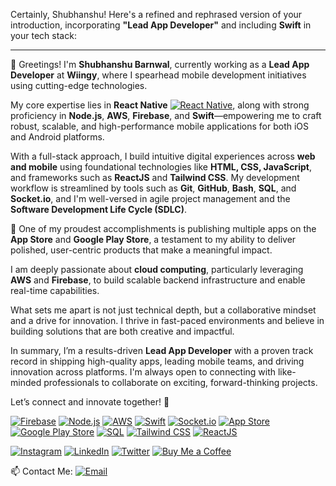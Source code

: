 Certainly, Shubhanshu! Here's a refined and rephrased version of your introduction, incorporating **"Lead App Developer"** and including **Swift** in your tech stack:

---

👋 Greetings! I'm **Shubhanshu Barnwal**, currently working as a **Lead App Developer** at **Wiingy**, where I spearhead mobile development initiatives using cutting-edge technologies.

My core expertise lies in **React Native** [![React Native](https://img.shields.io/badge/-React_Native-61DAFB?logo=react\&logoColor=white)](https://reactnative.dev/), along with strong proficiency in **Node.js**, **AWS**, **Firebase**, and **Swift**—empowering me to craft robust, scalable, and high-performance mobile applications for both iOS and Android platforms.

With a full-stack approach, I build intuitive digital experiences across **web and mobile** using foundational technologies like **HTML, CSS, JavaScript**, and frameworks such as **ReactJS** and **Tailwind CSS**. My development workflow is streamlined by tools such as **Git**, **GitHub**, **Bash**, **SQL**, and **Socket.io**, and I'm well-versed in agile project management and the **Software Development Life Cycle (SDLC)**.

🚀 One of my proudest accomplishments is publishing multiple apps on the **App Store** and **Google Play Store**, a testament to my ability to deliver polished, user-centric products that make a meaningful impact.

I am deeply passionate about **cloud computing**, particularly leveraging **AWS** and **Firebase**, to build scalable backend infrastructure and enable real-time capabilities.

What sets me apart is not just technical depth, but a collaborative mindset and a drive for innovation. I thrive in fast-paced environments and believe in building solutions that are both creative and impactful.

In summary, I’m a results-driven **Lead App Developer** with a proven track record in shipping high-quality apps, leading mobile teams, and driving innovation across platforms. I'm always open to connecting with like-minded professionals to collaborate on exciting, forward-thinking projects.

Let’s connect and innovate together! 🌟

[![Firebase](https://img.shields.io/badge/-Firebase-FFCA28?logo=firebase\&logoColor=black)](https://firebase.google.com/)   [![Node.js](https://img.shields.io/badge/-Node.js-339933?logo=node.js\&logoColor=white)](https://nodejs.org/)   [![AWS](https://img.shields.io/badge/-AWS-232F3E?logo=amazon-aws\&logoColor=white)](https://aws.amazon.com/)   [![Swift](https://img.shields.io/badge/-Swift-FA7343?logo=swift\&logoColor=white)](https://developer.apple.com/swift/)   [![Socket.io](https://img.shields.io/badge/-Socket.io-010101?logo=socket.io\&logoColor=white)](https://socket.io/)   [![App Store](https://img.shields.io/badge/-App_Store-0D96F6?logo=apple-app-store\&logoColor=white)](https://www.apple.com/app-store/)   [![Google Play Store](https://img.shields.io/badge/-Google_Play_Store-414141?logo=google-play\&logoColor=white)](https://play.google.com/store/apps/dev?id=7424356805214700824)   [![SQL](https://img.shields.io/badge/-SQL-4479A1?logo=postgresql\&logoColor=white)](https://www.postgresql.org/)   [![Tailwind CSS](https://img.shields.io/badge/-Tailwind_CSS-38B2AC?logo=tailwind-css\&logoColor=white)](https://tailwindcss.com/)   [![ReactJS](https://img.shields.io/badge/-ReactJS-61DAFB?logo=react\&logoColor=white)](https://reactjs.org/)

[![Instagram](https://img.shields.io/badge/-Instagram-E4405F?logo=instagram\&logoColor=white\&labelColor=E4405F)](https://www.instagram.com/shubhanshubb/)     [![LinkedIn](https://img.shields.io/badge/-LinkedIn-0077B5?logo=linkedin\&logoColor=white)](https://www.linkedin.com/in/shubhanshubb/)     [![Twitter](https://img.shields.io/badge/-Twitter-1DA1F2?logo=twitter\&logoColor=white)](https://twitter.com/shubhanshubb/)     [![Buy Me a Coffee](https://img.shields.io/badge/-Buy_Me_a_Coffee-FF813F?logo=buy-me-a-coffee\&logoColor=white)](https://buymeacoffee.com/shubhanshubb/)

📫 Contact Me: [![Email](https://img.shields.io/badge/-Email-D14836?logo=gmail\&logoColor=white)](mailto:connect@shubhanshubb.dev)
